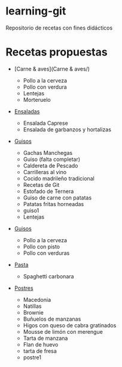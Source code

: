 ﻿learning-git
=======================
Repositorio de recetas con fines didácticos

Recetas propuestas
==================

* [Carne & aves](Carne & aves/)
	- Pollo a la cerveza
	- Pollo con verdura
	- Lentejas
	- Morteruelo

* [Ensaladas](Ensaladas/)

	- Ensalada Caprese
	- Ensalada de garbanzos y hortalizas

* [Guisos](Guisos/)

	- Gachas Manchegas
	- Guiso (falta completar)
	- Caldereta de Pescado
	- Carrilleras al vino
	- Cocido madrileño tradicional
	- Recetas de Git
	- Estofado de Ternera
	- Guiso de carne con patatas  
	- Patatas fritas horneadas
	- guiso1
	- Lentejas
* [Guisos](Guisos/Pollo)
	- Pollo a la cerveza
	- Pollo con pisto
	- Pollo con verduras 


* [Pasta](Pasta/)
	- Spaghetti carbonara

* [Postres](Postres/)
	- Macedonia
	- Natillas
	- Brownie
	- Buñuelos de manzanas
	- Higos con queso de cabra gratinados
	- Mousse de limón con merengue
	- Tarta de manzana
  	- Flan de huevo
	- tarta de fresa
	- postre1

